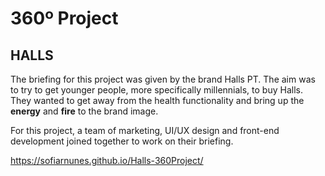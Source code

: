 # 360º Project
## HALLS

The briefing for this project was given by the brand Halls PT. The aim was to try to get younger people, more specifically millennials, to buy Halls. They wanted to get away from the health functionality and bring up the **energy** and **fire** to the brand image.

For this project, a team of marketing, UI/UX design and front-end development joined together to work on their briefing.

https://sofiarnunes.github.io/Halls-360Project/
